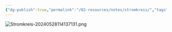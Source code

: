 ```yaml
---
{"dg-publish":true,"permalink":"/02-resources/notes/stromkreis/","tags":["elektrotechnik"],"noteIcon":"","updated":"2025-09-05T10:12:32.000+02:00"}
---
```


![Stromkreis-20240528114137131.png](/img/user/02%20-%20RESOURCES/Files/IMG/Stromkreis-20240528114137131.png)